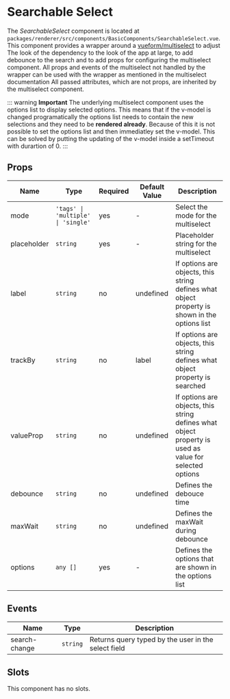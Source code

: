 # Searchable Select

The *SearchableSelect* component is located at `packages/renderer/src/components/BasicComponents/SearchableSelect.vue`.
This component provides a wrapper around a [vueform/multiselect](https://github.com/vueform/multiselect) to adjust The
look of the dependency to the look of the app at large, to add debounce to the search and to add props for configuring the multiselect component. 
All props and events of the multiselect not handled by the wrapper can be used with the wrapper as mentioned in the multiselect documentation
All passed attributes, which are not props, are inherited by the multiselect component.

::: warning
**Important** The underlying multiselect component uses the options list to display selected options. This means that if the v-model is changed programatically the options list needs to contain the new selections and they need to be **rendered already**. Because of this it is not possible to set the options list and then immediatley set the v-model. This can be solved by putting the updating of the v-model inside a setTimeout with durartion of 0.
:::

## Props

| Name        | Type                               | Required | Default Value | Description                            |
| ----------- | ---------------------------------- | -------- | ------------- | -------------------------------------- |
| mode        | `'tags' \| 'multiple' \| 'single' `| yes      | -             | Select the mode for the multiselect    |
| placeholder | `string`                           | yes      | -             | Placeholder string for the multiselect |
| label       | `string`                           | no       | undefined     | If options are objects, this string defines what object property is shown in the options list |
| trackBy     | `string`                           | no       | label         | If options are objects, this string defines what object property is searched |
| valueProp   | `string`                           | no       | undefined     | If options are objects, this string defines what object property is used as value for selected options |
| debounce    | `string`                           | no       | undefined     | Defines the debouce time               |
| maxWait     | `string`                           | no       | undefined     | Defines the maxWait during debounce    |
| options     | `any []`                           | yes      | -             | Defines the options that are shown in the options list |

## Events

| Name          | Type         | Description                                                            |
| ------------- | ------------ | ---------------------------------------------------------------------- |
| search-change | `string`     | Returns query typed by the user in the select field                    |

## Slots

This component has no slots.